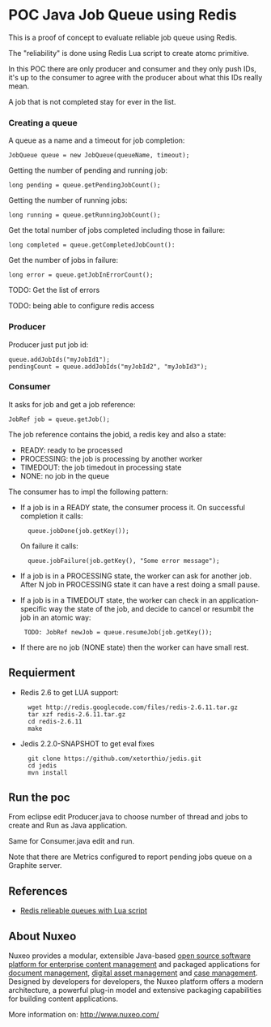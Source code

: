 # POC Java Job Queue using Redis

This is a proof of concept to evaluate reliable job queue using Redis.

The "reliability" is done using Redis Lua script to create atomc
primitive.

In this POC there are only producer and consumer and they only push
IDs, it's up to the consumer to agree with the producer about what
this IDs really mean.

A job that is not completed stay for ever in the list.


### Creating a queue

A queue as a name and a timeout for job completion:

    JobQueue queue = new JobQueue(queueName, timeout);


Getting the number of pending and running job:

    long pending = queue.getPendingJobCount();


Getting the number of running jobs:

	long running = queue.getRunningJobCount();

Get the total number of jobs completed including those in failure:

	long completed = queue.getCompletedJobCount():

Get the number of jobs in failure:

	long error = queue.getJobInErrorCount();

TODO: Get the list of errors

TODO: being able to configure redis access


### Producer

Producer just put job id:

	queue.addJobIds("myJobId1");
    pendingCount = queue.addJobIds("myJobId2", "myJobId3");

### Consumer

It asks for job and get a job reference:

	JobRef job = queue.getJob();


The job reference contains the jobid, a redis key and also a state:

- READY: ready to be processed
- PROCESSING: the job is processing by another worker
- TIMEDOUT: the job timedout in processing state
- NONE: no job in the queue


The consumer has to impl the following pattern:

- If a job is in a READY state, the consumer process it.
  On successful completion it calls:

        queue.jobDone(job.getKey());

  On failure it calls:

        queue.jobFailure(job.getKey(), "Some error message");

- If a job is in a PROCESSING state, the worker can ask for another
  job. After N job in PROCESSING state it can have a rest doing a
  small pause.

- If a job is in a TIMEDOUT state, the worker can check in an
  application-specific way the state of the job, and decide to
  cancel or resumbit the job in an atomic way:

       TODO: JobRef newJob = queue.resumeJob(job.getKey());

- If there are no job (NONE state) then the worker can have small
  rest.


## Requierment

- Redis 2.6 to get LUA support:

        wget http://redis.googlecode.com/files/redis-2.6.11.tar.gz
        tar xzf redis-2.6.11.tar.gz
        cd redis-2.6.11
        make


- Jedis 2.2.0-SNAPSHOT to get eval fixes

        git clone https://github.com/xetorthio/jedis.git
        cd jedis
        mvn install


## Run the poc

From eclipse edit Producer.java to choose number of thread and jobs to create
and Run as Java application.

Same for Consumer.java edit and run.

Note that there are Metrics configured to report pending jobs queue on a
Graphite server.


## References

- [Redis relieable queues with Lua script](http://oldblog.antirez.com/post/250)


## About Nuxeo

Nuxeo provides a modular, extensible Java-based [open source software platform for enterprise content management](http://www.nuxeo.com/en/products/ep) and packaged applications for [document management](http://www.nuxeo.com/en/products/document-management), [digital asset management](http://www.nuxeo.com/en/products/dam) and [case management](http://www.nuxeo.com/en/products/case-management). Designed by developers for developers, the Nuxeo platform offers a modern architecture, a powerful plug-in model and extensive packaging capabilities for building content applications.

More information on: <http://www.nuxeo.com/>
